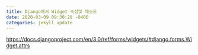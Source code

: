 ```yaml
---
title: Django에서 Widget 속성및 메소드
date: 2020-03-09 09:30:28 -0400
categories: jekyll update
---
```


https://docs.djangoproject.com/en/3.0/ref/forms/widgets/#django.forms.Widget.attrs